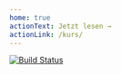 ```yaml
---
home: true
actionText: Jetzt lesen →
actionLink: /kurs/
---
```


[![Build Status](https://travis-ci.org/SGSE18/book.svg?branch=master)](https://travis-ci.org/SGSE18/book)



